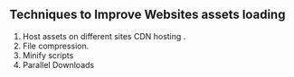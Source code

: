 ## Techniques to Improve Websites assets loading

1. Host assets on different sites CDN hosting .
2. File compression.
3. Minify scripts
4. Parallel Downloads

